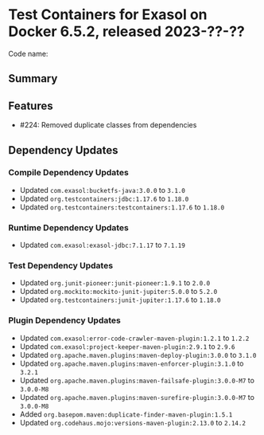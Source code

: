 # Test Containers for Exasol on Docker 6.5.2, released 2023-??-??

Code name:

## Summary

## Features

* #224: Removed duplicate classes from dependencies

## Dependency Updates

### Compile Dependency Updates

* Updated `com.exasol:bucketfs-java:3.0.0` to `3.1.0`
* Updated `org.testcontainers:jdbc:1.17.6` to `1.18.0`
* Updated `org.testcontainers:testcontainers:1.17.6` to `1.18.0`

### Runtime Dependency Updates

* Updated `com.exasol:exasol-jdbc:7.1.17` to `7.1.19`

### Test Dependency Updates

* Updated `org.junit-pioneer:junit-pioneer:1.9.1` to `2.0.0`
* Updated `org.mockito:mockito-junit-jupiter:5.0.0` to `5.2.0`
* Updated `org.testcontainers:junit-jupiter:1.17.6` to `1.18.0`

### Plugin Dependency Updates

* Updated `com.exasol:error-code-crawler-maven-plugin:1.2.1` to `1.2.2`
* Updated `com.exasol:project-keeper-maven-plugin:2.9.1` to `2.9.6`
* Updated `org.apache.maven.plugins:maven-deploy-plugin:3.0.0` to `3.1.0`
* Updated `org.apache.maven.plugins:maven-enforcer-plugin:3.1.0` to `3.2.1`
* Updated `org.apache.maven.plugins:maven-failsafe-plugin:3.0.0-M7` to `3.0.0-M8`
* Updated `org.apache.maven.plugins:maven-surefire-plugin:3.0.0-M7` to `3.0.0-M8`
* Added `org.basepom.maven:duplicate-finder-maven-plugin:1.5.1`
* Updated `org.codehaus.mojo:versions-maven-plugin:2.13.0` to `2.14.2`
